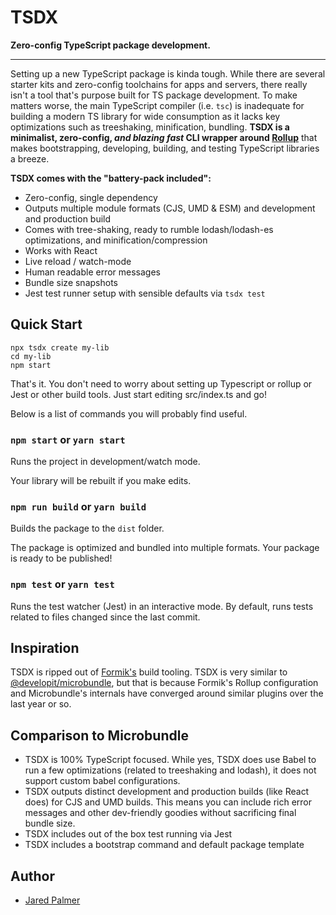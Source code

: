 # TSDX

**Zero-config TypeScript package development.**

---

Setting up a new TypeScript package is kinda tough. While there are several starter kits and zero-config toolchains for apps and servers, there really isn't a tool that's purpose built for TS package development. To make matters worse, the main TypeScript compiler (i.e. `tsc`) is inadequate for building a modern TS library for wide consumption as it lacks key optimizations such as treeshaking, minification, bundling. **TSDX is a minimalist, zero-config, _and blazing fast_ CLI wrapper around [Rollup](https://github.com/rollup/rollup)** that makes bootstrapping, developing, building, and testing TypeScript libraries a breeze. 

**TSDX comes with the "battery-pack included":**

- Zero-config, single dependency
- Outputs multiple module formats (CJS, UMD & ESM) and development and production build
- Comes with tree-shaking, ready to rumble lodash/lodash-es optimizations, and minification/compression
- Works with React
- Live reload / watch-mode
- Human readable error messages
- Bundle size snapshots
- Jest test runner setup with sensible defaults via `tsdx test`

## Quick Start

```
npx tsdx create my-lib
cd my-lib
npm start
```

That's it. You don't need to worry about setting up Typescript or rollup or Jest or other build tools. Just start editing src/index.ts and go!

Below is a list of commands you will probably find useful.


### `npm start` or `yarn start`

Runs the project in development/watch mode.  

Your library will be rebuilt if you make edits.

### `npm run build` or `yarn build`

Builds the package to the `dist` folder.

The package is optimized and bundled into multiple formats.
Your package is ready to be published!

### `npm test` or `yarn test`

Runs the test watcher (Jest) in an interactive mode.
By default, runs tests related to files changed since the last commit.

## Inspiration

TSDX is ripped out of [Formik's](https://github.com/jaredpalmer/formik) build tooling. TSDX is very similar to [@developit/microbundle](https://github.com/developit/microbundle), but that is because Formik's Rollup configuration and Microbundle's internals have converged around similar plugins over the last year or so. 

## Comparison to Microbundle

- TSDX is 100% TypeScript focused. While yes, TSDX does use Babel to run a few optimizations (related to treeshaking and lodash), it does not support custom babel configurations.
- TSDX outputs distinct development and production builds (like React does) for CJS and UMD builds. This means you can include rich error messages and other dev-friendly goodies without sacrificing final bundle size.
- TSDX includes out of the box test running via Jest
- TSDX includes a bootstrap command and default package template




## Author

* [Jared Palmer](https://twitter.com/jaredpalmer)
